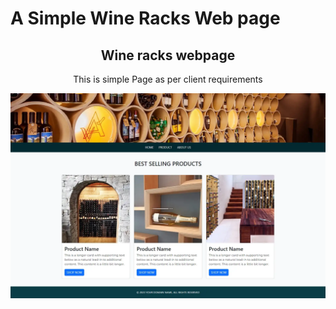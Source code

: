 # A Simple Wine Racks Web page

<h2 align="center">Wine racks webpage</h2>
<p align="center">This is simple Page as per client requirements</p>
<a href="https://the-mihir.github.io/chreestophe-united-states-fiverr" target="_blank"><img src="./wine_rack.webp"></a>
